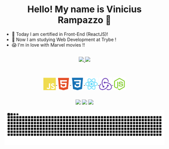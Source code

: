 <h1 align="center"> Hello! My name is Vinicius Rampazzo 👋 </h1>

- 🔭 Today I am certified in Front-End (ReactJS)!
- 🌱 Now I am studying Web Development at Trybe !
- :scream: I'm in love with Marvel movies !!

##

<div align="center">
  <a href="https://github.com/Vinicius-Rampazzo">
  <img height="180em" src="https://github-readme-stats.vercel.app/api?username=Vinicius-Rampazzo&show_icons=true&theme=dark&include_all_commits=true&count_private=true"/>
  <img height="180em" src="https://github-readme-stats.vercel.app/api/top-langs/?username=Vinicius-Rampazzo&layout=compact&langs_count=7&theme=dark"/>
</div>
  
##
  
<div style="display: inline_block" align="center"><br>
  <code><img align="center" alt="Logo-Js" height="40" width="40" src="https://raw.githubusercontent.com/devicons/devicon/master/icons/javascript/javascript-plain.svg"></code>
  <code><img align="center" alt="Logo-HTML" height="40" width="40" src="https://raw.githubusercontent.com/devicons/devicon/master/icons/html5/html5-plain.svg"></code>
  <code><img align="center" alt="Logo-CSS" height="40" width="40" src="https://raw.githubusercontent.com/devicons/devicon/master/icons/css3/css3-plain.svg"></code>
  <code><img align="center" alt="Logo-React" height="40" width="40" src="https://raw.githubusercontent.com/devicons/devicon/master/icons/react/react-original.svg"></code>
  <code><img align="center" alt="Logo-Redux" height="40" width="40" src="https://raw.githubusercontent.com/devicons/devicon/master/icons/redux/redux-original.svg"></code>
 <code><img align="center" alt="Logo-NodeJS" height="40" width="40" src="https://raw.githubusercontent.com/devicons/devicon/master/icons/nodejs/nodejs-plain.svg"></code>
<!--   <img align="center" alt="logo-Python" height="30" width="40" src="https://raw.githubusercontent.com/devicons/devicon/master/icons/python/python-original.svg">
  <img align="center" alt="logo-Csharp" height="30" width="40" src="https://raw.githubusercontent.com/devicons/devicon/master/icons/csharp/csharp-original.svg"> -->
</div>
  
  ##
  
<div align="center">
  <a href="https://wa.me/5518997903388" target="_blank"><img src="https://img.shields.io/badge/WhatsApp-25D366?style=for-the-badge&logo=whatsapp&logoColor=white" target="_blank"></a>
  <a href = "vinicius_rampazzo10@hotmail.com"><img src="https://img.shields.io/badge/Microsoft_Outlook-0078D4?style=for-the-badge&logo=microsoft-outlook&logoColor=white" target="_blank"></a>
  <a href="https://www.linkedin.com/feed/?trk=seo-authwall-base_signin-form_submit" target="_blank"><img src="https://img.shields.io/badge/LinkedIn-0077B5?style=for-the-badge&logo=linkedin&logoColor=white" target="_blank"></a>
  
  ![Snake animation](https://github.com/Vinicius-Rampazzo/Vinicius-Rampazzo/blob/output/github-contribution-grid-snake.svg)

</div>
